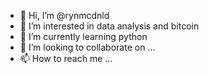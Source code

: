 - 👋 Hi, I’m @rynmcdnld
- 👀 I’m interested in data analysis and bitcoin
- 🌱 I’m currently learning python
- 💞️ I’m looking to collaborate on ...
- 📫 How to reach me ...

<!---
rynmcdnld/rynmcdnld is a ✨ special ✨ repository because its `README.md` (this file) appears on your GitHub profile.
You can click the Preview link to take a look at your changes.
--->
